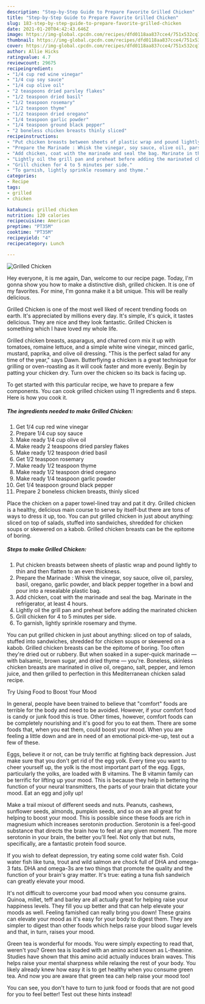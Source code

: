```yaml
---
description: "Step-by-Step Guide to Prepare Favorite Grilled Chicken"
title: "Step-by-Step Guide to Prepare Favorite Grilled Chicken"
slug: 183-step-by-step-guide-to-prepare-favorite-grilled-chicken
date: 2021-01-20T04:42:43.646Z
image: https://img-global.cpcdn.com/recipes/dfd0118aa837cce4/751x532cq70/grilled-chicken-recipe-main-photo.jpg
thumbnail: https://img-global.cpcdn.com/recipes/dfd0118aa837cce4/751x532cq70/grilled-chicken-recipe-main-photo.jpg
cover: https://img-global.cpcdn.com/recipes/dfd0118aa837cce4/751x532cq70/grilled-chicken-recipe-main-photo.jpg
author: Allie Hicks
ratingvalue: 4.7
reviewcount: 29675
recipeingredient:
- "1/4 cup red wine vinegar"
- "1/4 cup soy sauce"
- "1/4 cup olive oil"
- "2 teaspoons dried parsley flakes"
- "1/2 teaspoon dried basil"
- "1/2 teaspoon rosemary"
- "1/2 teaspoon thyme"
- "1/2 teaspoon dried oregano"
- "1/4 teaspoon garlic powder"
- "1/4 teaspoon ground black pepper"
- "2 boneless chicken breasts thinly sliced"
recipeinstructions:
- "Put chicken breasts between sheets of plastic wrap and pound lightly to thin and then flatten to an even thickness."
- "Prepare the Marinade : Whisk the vinegar, soy sauce, olive oil, parsley, basil, oregano, garlic powder, and black pepper together in a bowl and pour into a resealable plastic bag."
- "Add chicken, coat with the marinade and seal the bag. Marinate in the refrigerator, at least 4 hours."
- "Lightly oil the grill pan and preheat before adding the marinated chicken"
- "Grill chicken for 4 to 5 minutes per side."
- "To garnish, lightly sprinkle rosemary and thyme."
categories:
- Recipe
tags:
- grilled
- chicken

katakunci: grilled chicken 
nutrition: 120 calories
recipecuisine: American
preptime: "PT35M"
cooktime: "PT35M"
recipeyield: "4"
recipecategory: Lunch

---
```



![Grilled Chicken](https://img-global.cpcdn.com/recipes/dfd0118aa837cce4/751x532cq70/grilled-chicken-recipe-main-photo.jpg)

Hey everyone, it is me again, Dan, welcome to our recipe page. Today, I'm gonna show you how to make a distinctive dish, grilled chicken. It is one of my favorites. For mine, I'm gonna make it a bit unique. This will be really delicious.

Grilled Chicken is one of the most well liked of recent trending foods on earth. It's appreciated by millions every day. It's simple, it's quick, it tastes delicious. They are nice and they look fantastic. Grilled Chicken is something which I have loved my whole life.

Grilled chicken breasts, asparagus, and charred corn mix it up with tomatoes, romaine lettuce, and a simple white wine vinegar, minced garlic, mustard, paprika, and olive oil dressing. &#34;This is the perfect salad for any time of the year,&#34; says Dawn. Butterflying a chicken is a great technique for grilling or oven-roasting as it will cook faster and more evenly. Begin by patting your chicken dry. Turn over the chicken so its back is facing up.


To get started with this particular recipe, we have to prepare a few components. You can cook grilled chicken using 11 ingredients and 6 steps. Here is how you cook it.

<!--inarticleads1-->

##### The ingredients needed to make Grilled Chicken:

1. Get 1/4 cup red wine vinegar
1. Prepare 1/4 cup soy sauce
1. Make ready 1/4 cup olive oil
1. Make ready 2 teaspoons dried parsley flakes
1. Make ready 1/2 teaspoon dried basil
1. Get 1/2 teaspoon rosemary
1. Make ready 1/2 teaspoon thyme
1. Make ready 1/2 teaspoon dried oregano
1. Make ready 1/4 teaspoon garlic powder
1. Get 1/4 teaspoon ground black pepper
1. Prepare 2 boneless chicken breasts, thinly sliced


Place the chicken on a paper towel-lined tray and pat it dry. Grilled chicken is a healthy, delicious main course to serve by itself-but there are tons of ways to dress it up, too. You can put grilled chicken in just about anything: sliced on top of salads, stuffed into sandwiches, shredded for chicken soups or skewered on a kabob. Grilled chicken breasts can be the epitome of boring. 

<!--inarticleads2-->

##### Steps to make Grilled Chicken:

1. Put chicken breasts between sheets of plastic wrap and pound lightly to thin and then flatten to an even thickness.
1. Prepare the Marinade : Whisk the vinegar, soy sauce, olive oil, parsley, basil, oregano, garlic powder, and black pepper together in a bowl and pour into a resealable plastic bag.
1. Add chicken, coat with the marinade and seal the bag. Marinate in the refrigerator, at least 4 hours.
1. Lightly oil the grill pan and preheat before adding the marinated chicken
1. Grill chicken for 4 to 5 minutes per side.
1. To garnish, lightly sprinkle rosemary and thyme.


You can put grilled chicken in just about anything: sliced on top of salads, stuffed into sandwiches, shredded for chicken soups or skewered on a kabob. Grilled chicken breasts can be the epitome of boring. Too often they&#39;re dried out or rubbery. But when soaked in a super-quick marinade — with balsamic, brown sugar, and dried thyme — you&#39;re. Boneless, skinless chicken breasts are marinated in olive oil, oregano, salt, pepper, and lemon juice, and then grilled to perfection in this Mediterranean chicken salad recipe. 

Try Using Food to Boost Your Mood


In general, people have been trained to believe that "comfort" foods are terrible for the body and need to be avoided. However, if your comfort food is candy or junk food this is true. Other times, however, comfort foods can be completely nourishing and it's good for you to eat them. There are some foods that, when you eat them, could boost your mood. When you are feeling a little down and are in need of an emotional pick-me-up, test out a few of these.

Eggs, believe it or not, can be truly terrific at fighting back depression. Just make sure that you don't get rid of the egg yolk. Every time you want to cheer yourself up, the yolk is the most important part of the egg. Eggs, particularly the yolks, are loaded with B vitamins. The B vitamin family can be terrific for lifting up your mood. This is because they help in bettering the function of your neural transmitters, the parts of your brain that dictate your mood. Eat an egg and jolly up!

Make a trail mixout of different seeds and nuts. Peanuts, cashews, sunflower seeds, almonds, pumpkin seeds, and so on are all great for helping to boost your mood. This is possible since these foods are rich in magnesium which increases serotonin production. Serotonin is a feel-good substance that directs the brain how to feel at any given moment. The more serotonin in your brain, the better you'll feel. Not only that but nuts, specifically, are a fantastic protein food source.

If you wish to defeat depression, try eating some cold water fish. Cold water fish like tuna, trout and wild salmon are chock full of DHA and omega-3 fats. DHA and omega-3s are two things that promote the quality and the function of your brain's gray matter. It's true: eating a tuna fish sandwich can greatly elevate your mood. 

It's not difficult to overcome your bad mood when you consume grains. Quinoa, millet, teff and barley are all actually great for helping raise your happiness levels. They fill you up better and that can help elevate your moods as well. Feeling famished can really bring you down! These grains can elevate your mood as it's easy for your body to digest them. They are simpler to digest than other foods which helps raise your blood sugar levels and that, in turn, raises your mood.

Green tea is wonderful for moods. You were simply expecting to read that, weren't you? Green tea is loaded with an amino acid known as L-theanine. Studies have shown that this amino acid actually induces brain waves. This helps raise your mental sharpness while relaxing the rest of your body. You likely already knew how easy it is to get healthy when you consume green tea. And now you are aware that green tea can help raise your mood too!

You can see, you don't have to turn to junk food or foods that are not good for you to feel better! Test out  these hints  instead!

